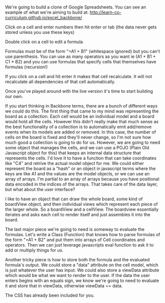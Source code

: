 We're going to build a clone of Google Spreadsheets.
You can see an example of what we're aiming to build at:
http://learn-co-curriculum.github.io/excel_backbone/

Click on a cell and enter numbers then hit enter or tab (the data never gets stored unless you use these keys)

Double click on a cell to edit a formula

Formulas must be of the form "=A1 + B1" (whitespace ignored) but you can't use parenthesis.  You can use as many operators as you want ie (A1 + B1 + C1 * B2) and you can use formulas that specify cells that themselves have formulas (recursion!)

If you click on a cell and hit enter it makes that cell recalculate.  It will not recalculate all dependencies of that cell automatically.

Once you've played around with the live version it's time to start building our own.

If you start thinking in Backbone terms, there are a bunch of different ways we could do this.  The first thing that came to my mind was representing the board as a collection.  Each cell would be an individual model and a board would hold all the cells.  However this didn't really make that much sense as the best functionality of a collection is to automatically emit add/remove events when its models are added or removed.  In this case, the number of cells on the board is fixed and they'll never change, so I'm not sure how much good a collection is going to do for us.  However, we are going to need some object that manages the cells, and we can use a POJO (Plain Old Javascript object for this) that keeps an internal data structure that represents the cells.  I'd love it to have a function that can take coordinates like "C4" and retrive the actual model object for me.  We could either represent the board as a "hash" or an object in javascript terms where the keys are like A1 and the values are the model objects, or we can use an array of arrays.  I'm partial to an array of arrays because you have positional data encoded in the indices of the arrays.  That takes care of the data layer, but what about the user interface?

I like to have an object that can draw the whole board, some kind of boardView object, and then individual views which represent each piece of the larger whole.  So a boardView and a cellView.  The boardview essentially iterates and asks each cell to render itself and just assembles it into the board.

The last major piece we're going to need is someway to evaluate the formulas.  Let's write a Class (Function) that knows how to parse formulas of the form "=A1 + B2" and put them into arrays of Cell coordinates and operators.  Then we can just leverage javascripts eval function to ask it to add or multiply things for us.

Another tricky piece is how to store both the formula and the evaluated formula's output.  We could store a "data" attribute on the cell model, which is just whatever the user has input.  We could also store a viewData attribute which would be what we want to render to the user.  If the data the user enters begins with an equals sign, we know we're going to need to evaluate it and store that in viewData, otherwise viewData == data.

The CSS has already been included for you.

